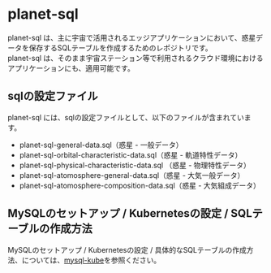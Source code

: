 # planet-sql    

planet-sql は、主に宇宙で活用されるエッジアプリケーションにおいて、惑星データを保存するSQLテーブルを作成するためのレポジトリです。  
planet-sql は、そのまま宇宙ステーション等で利用されるクラウド環境におけるアプリケーションにも、適用可能です。  

## sqlの設定ファイル

planet-sql には、sqlの設定ファイルとして、以下のファイルが含まれています。  

* planet-sql-general-data.sql（惑星 - 一般データ）  
* planet-sql-orbital-characteristic-data.sql（惑星 - 軌道特性データ）    
* planet-sql-physical-characteristic-data.sql （惑星 - 物理特性データ）   
* planet-sql-atomosphere-general-data.sql（惑星 - 大気一般データ）
* planet-sql-atomosphere-composition-data.sql（惑星 - 大気組成データ）

## MySQLのセットアップ / Kubernetesの設定 / SQLテーブルの作成方法
MySQLのセットアップ / Kubernetesの設定 / 具体的なSQLテーブルの作成方法、については、[mysql-kube](https://github.com/latonaio/mysql-kube)を参照ください。

